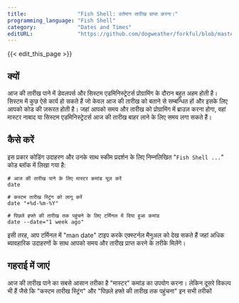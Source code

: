 ```yaml
---
title:                "Fish Shell: वर्तमान तारीख प्राप्त करना।"
programming_language: "Fish Shell"
category:             "Dates and Times"
editURL:              "https://github.com/dogweather/forkful/blob/master/content/hi/fish-shell/getting-the-current-date.md"
---
```


{{< edit_this_page >}}

## क्यों
आज की तारीख पाने में डेवलपर्स और सिस्टम एडमिनिस्ट्रेटर्स प्रोग्रामिंग के दौरान बहुत अहम होती है। सिस्टम में कुछ ऐसे कार्य हो सकते हैं जो केवल आज की तारीख को बताने से सम्बन्धित हों और इसके लिए आपको कोड की ज़रूरत होती है। जहां आपको समय और तारीख को प्रोग्रामिंग में ब्राउज़ करना होगा, वहां मास्टर नाबाद या सिस्टम एडमिनिस्ट्रेटर्स आज की तारीख बाहर लाने के लिए समय लगा सकते हैं।

## कैसे करें
इस प्रकार कोडिंग उदाहरण और उनके साथ स्कीम प्रदर्शन के लिए निम्नलिखित "```Fish Shell ...```" कोड ब्लॉक में लिखा गया है:

```Fish Shell
# आज की तारीख पाने के लिए मास्टर कमांड यूज़ करें
date

# कस्टम तारीख स्ट्रिंग को लागू करें
date "+%d-%m-%Y"

# पिछले हफ्ते की तारीख तक पहुंचने के लिए टर्मिनल में दिया हुआ कमांड
date --date="1 week ago"
```

इसी तरह, आप टर्मिनल में "man date" टाइप करके एक्स्टर्नल मैनुअल को देख सकते हैं जहां अधिक ब्यावहारिक उदाहरणों के साथ आपको समय और तारीख प्राप्त करने के तरीके मिलेंगे।

## गहराई में जाएं
आज की तारीख पाने का सबसे आसान तरीका है "मास्टर" कमांड का उपयोग करना। लेकिन दूसरे विकल्प भी हैं जैसे कि "कस्टम तारीख स्ट्रिंग" और "पिछले हफ्ते की तारीख तक पहुंचना" इन सभी तरीकों